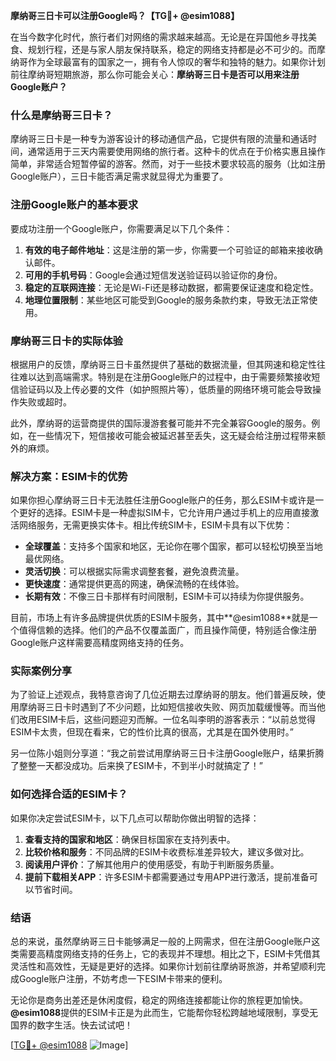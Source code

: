 **摩纳哥三日卡可以注册Google吗？【TG💪+ @esim1088】**

在当今数字化时代，旅行者们对网络的需求越来越高。无论是在异国他乡寻找美食、规划行程，还是与家人朋友保持联系，稳定的网络支持都是必不可少的。而摩纳哥作为全球最富有的国家之一，拥有令人惊叹的奢华和独特的魅力。如果你计划前往摩纳哥短期旅游，那么你可能会关心：**摩纳哥三日卡是否可以用来注册Google账户？**

### 什么是摩纳哥三日卡？

摩纳哥三日卡是一种专为游客设计的移动通信产品，它提供有限的流量和通话时间，通常适用于三天内需要使用网络的旅行者。这种卡的优点在于价格实惠且操作简单，非常适合短暂停留的游客。然而，对于一些技术要求较高的服务（比如注册Google账户），三日卡能否满足需求就显得尤为重要了。

### 注册Google账户的基本要求

要成功注册一个Google账户，你需要满足以下几个条件：
1. **有效的电子邮件地址**：这是注册的第一步，你需要一个可验证的邮箱来接收确认邮件。
2. **可用的手机号码**：Google会通过短信发送验证码以验证你的身份。
3. **稳定的互联网连接**：无论是Wi-Fi还是移动数据，都需要保证速度和稳定性。
4. **地理位置限制**：某些地区可能受到Google的服务条款约束，导致无法正常使用。

### 摩纳哥三日卡的实际体验

根据用户的反馈，摩纳哥三日卡虽然提供了基础的数据流量，但其网速和稳定性往往难以达到高端需求。特别是在注册Google账户的过程中，由于需要频繁接收短信验证码以及上传必要的文件（如护照照片等），低质量的网络环境可能会导致操作失败或超时。

此外，摩纳哥的运营商提供的国际漫游套餐可能并不完全兼容Google的服务。例如，在一些情况下，短信接收可能会被延迟甚至丢失，这无疑会给注册过程带来额外的麻烦。

### 解决方案：ESIM卡的优势

如果你担心摩纳哥三日卡无法胜任注册Google账户的任务，那么ESIM卡或许是一个更好的选择。ESIM卡是一种虚拟SIM卡，它允许用户通过手机上的应用直接激活网络服务，无需更换实体卡。相比传统SIM卡，ESIM卡具有以下优势：

- **全球覆盖**：支持多个国家和地区，无论你在哪个国家，都可以轻松切换至当地最优网络。
- **灵活切换**：可以根据实际需求调整套餐，避免浪费流量。
- **更快速度**：通常提供更高的网速，确保流畅的在线体验。
- **长期有效**：不像三日卡那样有时间限制，ESIM卡可以持续为你提供服务。

目前，市场上有许多品牌提供优质的ESIM卡服务，其中**@esim1088**就是一个值得信赖的选择。他们的产品不仅覆盖面广，而且操作简便，特别适合像注册Google账户这样需要高精度网络支持的任务。

### 实际案例分享

为了验证上述观点，我特意咨询了几位近期去过摩纳哥的朋友。他们普遍反映，使用摩纳哥三日卡时遇到了不少问题，比如短信接收失败、网页加载缓慢等。而当他们改用ESIM卡后，这些问题迎刃而解。一位名叫李明的游客表示：“以前总觉得ESIM卡太贵，但现在看来，它的性价比真的很高，尤其是在国外使用时。”

另一位陈小姐则分享道：“我之前尝试用摩纳哥三日卡注册Google账户，结果折腾了整整一天都没成功。后来换了ESIM卡，不到半小时就搞定了！”

### 如何选择合适的ESIM卡？

如果你决定尝试ESIM卡，以下几点可以帮助你做出明智的选择：
1. **查看支持的国家和地区**：确保目标国家在支持列表中。
2. **比较价格和服务**：不同品牌的ESIM卡收费标准差异较大，建议多做对比。
3. **阅读用户评价**：了解其他用户的使用感受，有助于判断服务质量。
4. **提前下载相关APP**：许多ESIM卡都需要通过专用APP进行激活，提前准备可以节省时间。

### 结语

总的来说，虽然摩纳哥三日卡能够满足一般的上网需求，但在注册Google账户这类需要高精度网络支持的任务上，它的表现并不理想。相比之下，ESIM卡凭借其灵活性和高效性，无疑是更好的选择。如果你计划前往摩纳哥旅游，并希望顺利完成Google账户注册，不妨考虑一下ESIM卡带来的便利。

无论你是商务出差还是休闲度假，稳定的网络连接都能让你的旅程更加愉快。**@esim1088**提供的ESIM卡正是为此而生，它能帮你轻松跨越地域限制，享受无国界的数字生活。快去试试吧！

[[TG💪+ @esim1088](https://t.me/s/esim1088) ![Image](https://i.postimg.cc/4NQfJmqS/Snipaste-2025-05-13-00-14-12.png)]